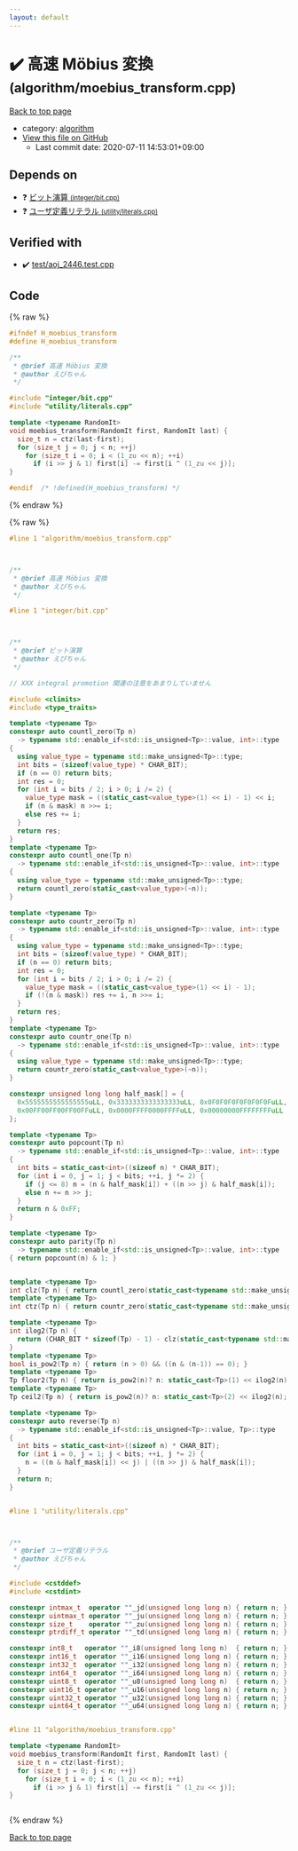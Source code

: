 ```yaml
---
layout: default
---
```


<!-- mathjax config similar to math.stackexchange -->
<script type="text/javascript" async
  src="https://cdnjs.cloudflare.com/ajax/libs/mathjax/2.7.5/MathJax.js?config=TeX-MML-AM_CHTML">
</script>
<script type="text/x-mathjax-config">
  MathJax.Hub.Config({
    TeX: { equationNumbers: { autoNumber: "AMS" }},
    tex2jax: {
      inlineMath: [ ['$','$'] ],
      processEscapes: true
    },
    "HTML-CSS": { matchFontHeight: false },
    displayAlign: "left",
    displayIndent: "2em"
  });
</script>

<script type="text/javascript" src="https://cdnjs.cloudflare.com/ajax/libs/jquery/3.4.1/jquery.min.js"></script>
<script src="https://cdn.jsdelivr.net/npm/jquery-balloon-js@1.1.2/jquery.balloon.min.js" integrity="sha256-ZEYs9VrgAeNuPvs15E39OsyOJaIkXEEt10fzxJ20+2I=" crossorigin="anonymous"></script>
<script type="text/javascript" src="../../assets/js/copy-button.js"></script>
<link rel="stylesheet" href="../../assets/css/copy-button.css" />


# :heavy_check_mark: 高速 Möbius 変換 <small>(algorithm/moebius_transform.cpp)</small>

<a href="../../index.html">Back to top page</a>

* category: <a href="../../index.html#ed469618898d75b149e5c7c4b6a1c415">algorithm</a>
* <a href="{{ site.github.repository_url }}/blob/master/algorithm/moebius_transform.cpp">View this file on GitHub</a>
    - Last commit date: 2020-07-11 14:53:01+09:00




## Depends on

* :question: <a href="../integer/bit.cpp.html">ビット演算 <small>(integer/bit.cpp)</small></a>
* :question: <a href="../utility/literals.cpp.html">ユーザ定義リテラル <small>(utility/literals.cpp)</small></a>


## Verified with

* :heavy_check_mark: <a href="../../verify/test/aoj_2446.test.cpp.html">test/aoj_2446.test.cpp</a>


## Code

<a id="unbundled"></a>
{% raw %}
```cpp
#ifndef H_moebius_transform
#define H_moebius_transform

/**
 * @brief 高速 Möbius 変換
 * @author えびちゃん
 */

#include "integer/bit.cpp"
#include "utility/literals.cpp"

template <typename RandomIt>
void moebius_transform(RandomIt first, RandomIt last) {
  size_t n = ctz(last-first);
  for (size_t j = 0; j < n; ++j)
    for (size_t i = 0; i < (1_zu << n); ++i)
      if (i >> j & 1) first[i] -= first[i ^ (1_zu << j)];
}

#endif  /* !defined(H_moebius_transform) */

```
{% endraw %}

<a id="bundled"></a>
{% raw %}
```cpp
#line 1 "algorithm/moebius_transform.cpp"



/**
 * @brief 高速 Möbius 変換
 * @author えびちゃん
 */

#line 1 "integer/bit.cpp"



/** 
 * @brief ビット演算
 * @author えびちゃん
 */

// XXX integral promotion 関連の注意をあまりしていません

#include <climits>
#include <type_traits>

template <typename Tp>
constexpr auto countl_zero(Tp n)
  -> typename std::enable_if<std::is_unsigned<Tp>::value, int>::type
{
  using value_type = typename std::make_unsigned<Tp>::type;
  int bits = (sizeof(value_type) * CHAR_BIT);
  if (n == 0) return bits;
  int res = 0;
  for (int i = bits / 2; i > 0; i /= 2) {
    value_type mask = ((static_cast<value_type>(1) << i) - 1) << i;
    if (n & mask) n >>= i;
    else res += i;
  }
  return res;
}
template <typename Tp>
constexpr auto countl_one(Tp n)
  -> typename std::enable_if<std::is_unsigned<Tp>::value, int>::type
{
  using value_type = typename std::make_unsigned<Tp>::type;
  return countl_zero(static_cast<value_type>(~n));
}

template <typename Tp>
constexpr auto countr_zero(Tp n)
  -> typename std::enable_if<std::is_unsigned<Tp>::value, int>::type
{
  using value_type = typename std::make_unsigned<Tp>::type;
  int bits = (sizeof(value_type) * CHAR_BIT);
  if (n == 0) return bits;
  int res = 0;
  for (int i = bits / 2; i > 0; i /= 2) {
    value_type mask = ((static_cast<value_type>(1) << i) - 1);
    if (!(n & mask)) res += i, n >>= i;
  }
  return res;
}
template <typename Tp>
constexpr auto countr_one(Tp n)
  -> typename std::enable_if<std::is_unsigned<Tp>::value, int>::type
{
  using value_type = typename std::make_unsigned<Tp>::type;
  return countr_zero(static_cast<value_type>(~n));
}

constexpr unsigned long long half_mask[] = {
  0x5555555555555555uLL, 0x3333333333333333uLL, 0x0F0F0F0F0F0F0F0FuLL,
  0x00FF00FF00FF00FFuLL, 0x0000FFFF0000FFFFuLL, 0x00000000FFFFFFFFuLL
};

template <typename Tp>
constexpr auto popcount(Tp n)
  -> typename std::enable_if<std::is_unsigned<Tp>::value, int>::type
{
  int bits = static_cast<int>((sizeof n) * CHAR_BIT);
  for (int i = 0, j = 1; j < bits; ++i, j *= 2) {
    if (j <= 8) n = (n & half_mask[i]) + ((n >> j) & half_mask[i]);
    else n += n >> j;
  }
  return n & 0xFF;
}

template <typename Tp>
constexpr auto parity(Tp n)
  -> typename std::enable_if<std::is_unsigned<Tp>::value, int>::type
{ return popcount(n) & 1; }


template <typename Tp>
int clz(Tp n) { return countl_zero(static_cast<typename std::make_unsigned<Tp>::type>(n)); }
template <typename Tp>
int ctz(Tp n) { return countr_zero(static_cast<typename std::make_unsigned<Tp>::type>(n)); }

template <typename Tp>
int ilog2(Tp n) {
  return (CHAR_BIT * sizeof(Tp) - 1) - clz(static_cast<typename std::make_unsigned<Tp>::type>(n));
}
template <typename Tp>
bool is_pow2(Tp n) { return (n > 0) && ((n & (n-1)) == 0); }
template <typename Tp>
Tp floor2(Tp n) { return is_pow2(n)? n: static_cast<Tp>(1) << ilog2(n); }
template <typename Tp>
Tp ceil2(Tp n) { return is_pow2(n)? n: static_cast<Tp>(2) << ilog2(n); }

template <typename Tp>
constexpr auto reverse(Tp n)
  -> typename std::enable_if<std::is_unsigned<Tp>::value, Tp>::type
{
  int bits = static_cast<int>((sizeof n) * CHAR_BIT);
  for (int i = 0, j = 1; j < bits; ++i, j *= 2) {
    n = ((n & half_mask[i]) << j) | ((n >> j) & half_mask[i]);
  }
  return n;
}


#line 1 "utility/literals.cpp"



/**
 * @brief ユーザ定義リテラル
 * @author えびちゃん
 */

#include <cstddef>
#include <cstdint>

constexpr intmax_t  operator ""_jd(unsigned long long n) { return n; }
constexpr uintmax_t operator ""_ju(unsigned long long n) { return n; }
constexpr size_t    operator ""_zu(unsigned long long n) { return n; }
constexpr ptrdiff_t operator ""_td(unsigned long long n) { return n; }

constexpr int8_t   operator ""_i8(unsigned long long n)  { return n; }
constexpr int16_t  operator ""_i16(unsigned long long n) { return n; }
constexpr int32_t  operator ""_i32(unsigned long long n) { return n; }
constexpr int64_t  operator ""_i64(unsigned long long n) { return n; }
constexpr uint8_t  operator ""_u8(unsigned long long n)  { return n; }
constexpr uint16_t operator ""_u16(unsigned long long n) { return n; }
constexpr uint32_t operator ""_u32(unsigned long long n) { return n; }
constexpr uint64_t operator ""_u64(unsigned long long n) { return n; }


#line 11 "algorithm/moebius_transform.cpp"

template <typename RandomIt>
void moebius_transform(RandomIt first, RandomIt last) {
  size_t n = ctz(last-first);
  for (size_t j = 0; j < n; ++j)
    for (size_t i = 0; i < (1_zu << n); ++i)
      if (i >> j & 1) first[i] -= first[i ^ (1_zu << j)];
}



```
{% endraw %}

<a href="../../index.html">Back to top page</a>

